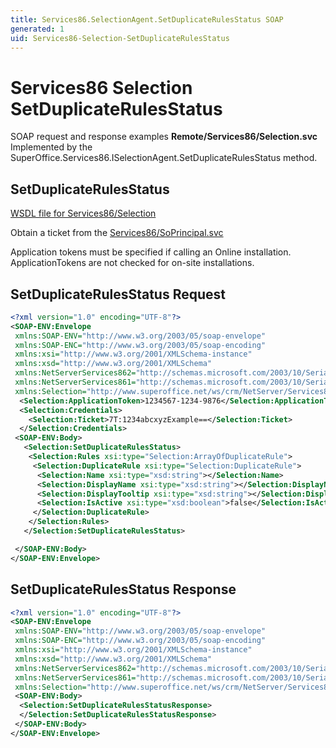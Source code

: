 ```yaml
---
title: Services86.SelectionAgent.SetDuplicateRulesStatus SOAP
generated: 1
uid: Services86-Selection-SetDuplicateRulesStatus
---
```


# Services86 Selection SetDuplicateRulesStatus

SOAP request and response examples **Remote/Services86/Selection.svc**
Implemented by the <see cref="M:SuperOffice.Services86.ISelectionAgent.SetDuplicateRulesStatus">SuperOffice.Services86.ISelectionAgent.SetDuplicateRulesStatus</see> method.

## SetDuplicateRulesStatus

[WSDL file for Services86/Selection](../Services86-Selection.md)

Obtain a ticket from the [Services86/SoPrincipal.svc](../SoPrincipal/index.md)

Application tokens must be specified if calling an Online installation. ApplicationTokens are not checked for on-site installations.

## SetDuplicateRulesStatus Request

```xml
<?xml version="1.0" encoding="UTF-8"?>
<SOAP-ENV:Envelope
 xmlns:SOAP-ENV="http://www.w3.org/2003/05/soap-envelope"
 xmlns:SOAP-ENC="http://www.w3.org/2003/05/soap-encoding"
 xmlns:xsi="http://www.w3.org/2001/XMLSchema-instance"
 xmlns:xsd="http://www.w3.org/2001/XMLSchema"
 xmlns:NetServerServices862="http://schemas.microsoft.com/2003/10/Serialization/Arrays"
 xmlns:NetServerServices861="http://schemas.microsoft.com/2003/10/Serialization/"
 xmlns:Selection="http://www.superoffice.net/ws/crm/NetServer/Services86">
  <Selection:ApplicationToken>1234567-1234-9876</Selection:ApplicationToken>
  <Selection:Credentials>
    <Selection:Ticket>7T:1234abcxyzExample==</Selection:Ticket>
  </Selection:Credentials>
 <SOAP-ENV:Body>
   <Selection:SetDuplicateRulesStatus>
    <Selection:Rules xsi:type="Selection:ArrayOfDuplicateRule">
     <Selection:DuplicateRule xsi:type="Selection:DuplicateRule">
      <Selection:Name xsi:type="xsd:string"></Selection:Name>
      <Selection:DisplayName xsi:type="xsd:string"></Selection:DisplayName>
      <Selection:DisplayTooltip xsi:type="xsd:string"></Selection:DisplayTooltip>
      <Selection:IsActive xsi:type="xsd:boolean">false</Selection:IsActive>
     </Selection:DuplicateRule>
    </Selection:Rules>
   </Selection:SetDuplicateRulesStatus>

 </SOAP-ENV:Body>
</SOAP-ENV:Envelope>

```

## SetDuplicateRulesStatus Response

```xml
<?xml version="1.0" encoding="UTF-8"?>
<SOAP-ENV:Envelope
 xmlns:SOAP-ENV="http://www.w3.org/2003/05/soap-envelope"
 xmlns:SOAP-ENC="http://www.w3.org/2003/05/soap-encoding"
 xmlns:xsi="http://www.w3.org/2001/XMLSchema-instance"
 xmlns:xsd="http://www.w3.org/2001/XMLSchema"
 xmlns:NetServerServices862="http://schemas.microsoft.com/2003/10/Serialization/Arrays"
 xmlns:NetServerServices861="http://schemas.microsoft.com/2003/10/Serialization/"
 xmlns:Selection="http://www.superoffice.net/ws/crm/NetServer/Services86">
 <SOAP-ENV:Body>
  <Selection:SetDuplicateRulesStatusResponse>
  </Selection:SetDuplicateRulesStatusResponse>
 </SOAP-ENV:Body>
</SOAP-ENV:Envelope>

```
